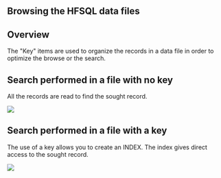 
## Browsing the HFSQL data files
			



<a name="NOTE1"></a>
<a name="NOTE1_1"></a>


## Overview
<a name="overview_ELTTEXTE000089"></a>
The "Key" items are used to organize the records in a data file in order to optimize the browse or the search.





<a name="NOTE2"></a>
<a name="NOTE2_1"></a>


## Search performed in a file with no key
<a name="search_performed_file_with_key_ELTTEXTE000119"></a>
All the records are read to find the sought record.

![](https://doc.pcsoft.fr/en-US/images/image.awp?langid=3&name=rubrique_cle1.gif)


<a name="NOTE3"></a>
<a name="NOTE3_1"></a>


## Search performed in a file with a key
<a name="search_performed_file_with_key_ELTTEXTE000143"></a>
The use of a key allows you to create an INDEX. The index gives direct access to the sought record.

![](https://doc.pcsoft.fr/en-US/images/image.awp?langid=3&name=rubrique_cle2.gif)



